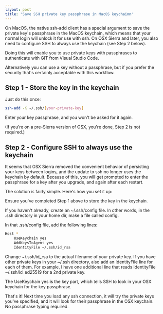 ```yaml
---
layout: post
title: "Save SSH private key passphrase in MacOS keychainn"
---
```


On MacOS, the native ssh-add client has a special argument to save the private key's passphrase in the MacOS keychain, which means that your normal login will unlock it for use with ssh. On OSX Sierra and later, you also need to configure SSH to always use the keychain (see Step 2 below).

Doing this will enable you to use private keys with passphrases to authenticate with GIT from Visual Studio Code.

Alternatively you can use a key without a passphrase, but if you prefer the security that's certainly acceptable with this workflow.

## Step 1 - Store the key in the keychain

Just do this once:

```bash
ssh-add -K ~/.ssh/[your-private-key]
```

Enter your key passphrase, and you won't be asked for it again.

(If you're on a pre-Sierra version of OSX, you're done, Step 2 is not required.)

## Step 2 - Configure SSH to always use the keychain

It seems that OSX Sierra removed the convenient behavior of persisting your keys between logins, and the update to ssh no longer uses the keychain by default. Because of this, you will get prompted to enter the passphrase for a key after you upgrade, and again after each restart.

The solution is fairly simple. Here's how you set it up:

Ensure you've completed Step 1 above to store the key in the keychain.

If you haven't already, create an ~/.ssh/config file. In other words, in the .ssh directory in your home dir, make a file called config.

In that .ssh/config file, add the following lines:

```bash
Host *
    UseKeychain yes
    AddKeysToAgent yes
    IdentityFile ~/.ssh/id_rsa
```

Change ~/.ssh/id_rsa to the actual filename of your private key. If you have other private keys in your ~/.ssh directory, also add an IdentityFile line for each of them. For example, I have one additional line that reads IdentityFile ~/.ssh/id_ed25519 for a 2nd private key.

The UseKeychain yes is the key part, which tells SSH to look in your OSX keychain for the key passphrase.

That's it! Next time you load any ssh connection, it will try the private keys you've specified, and it will look for their passphrase in the OSX keychain. No passphrase typing required.